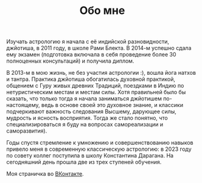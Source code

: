 ﻿---
title: 'Обо мне'
template: 'single.html'

extra:
  gallery: true
  sidebar:
    hide_blog: true
    hide_apps: true
    reviews_count: 2
---

Изучать астрологию я начала с её индийской разновидности, джйотиша, в 2011 году, в школе Рами Блекта. В 2014-м успешно сдала ему экзамен (подготовка включала в себя проведение более 30 полноценных консультаций) и получила диплом.

В 2013-м в мою жизнь, не без участия астрологии :), вошла йога натхов и тантра. Практика джйотиша обогатилась духовной практикой, общением с Гуру живых древних Традиций, поездками в Индию по нетуристическим местам и местам силы. Хотя правильней было бы сказать, что только тогда я начала заниматься джйотишем по-настоящему, ведь в основе своей это духовное знание, и классики подчеркивают важность следования Высшему, дарующее силы, мудрость и ясность восприятия. Тогда же стало понятно, что специализироваться я буду на вопросах самореализации и саморазвития).

Годы спустя стремление к умножению и совершенствованию навыков привело меня в современную классическую астрологию: в 2023 году по совету коллег поступила в школу Константина Дарагана. На сегодняшний день прошла две из трех ступеней обучения.

Моя страничка во [ВКонтакте](https://vk.com/omkaranath).

